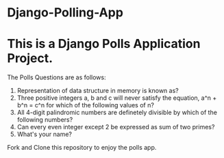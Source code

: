 # Django-Polling-App
# This is a Django Polls Application Project.


The Polls Questions are as follows:

1) Representation of data structure in memory is known as?
2) Three positive integers a, b and c will never satisfy the equation, a^n + b^n = c^n for which of the following values of n?
3) All 4-digit palindromic numbers are definetely divisible by which of the following numbers?
4) Can every even integer except 2 be expressed as sum of two primes?
5) What's your name?

Fork and Clone this repository to enjoy the polls app.
